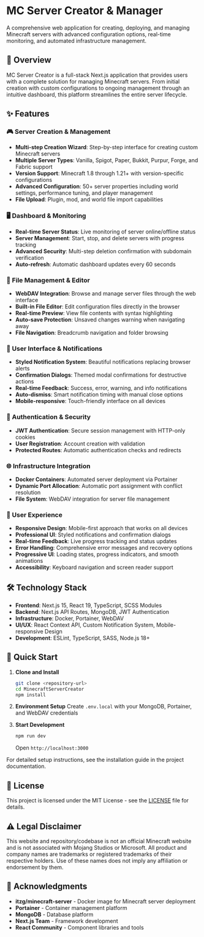 # MC Server Creator & Manager

A comprehensive web application for creating, deploying, and managing Minecraft servers with advanced configuration options, real-time monitoring, and automated infrastructure management.

## 🚀 Overview

MC Server Creator is a full-stack Next.js application that provides users with a complete solution for managing Minecraft servers. From initial creation with custom configurations to ongoing management through an intuitive dashboard, this platform streamlines the entire server lifecycle.

## ✨ Features

### 🎮 Server Creation & Management
- **Multi-step Creation Wizard**: Step-by-step interface for creating custom Minecraft servers
- **Multiple Server Types**: Vanilla, Spigot, Paper, Bukkit, Purpur, Forge, and Fabric support
- **Version Support**: Minecraft 1.8 through 1.21+ with version-specific configurations
- **Advanced Configuration**: 50+ server properties including world settings, performance tuning, and player management
- **File Upload**: Plugin, mod, and world file import capabilities

### 🖥️ Dashboard & Monitoring
- **Real-time Server Status**: Live monitoring of server online/offline status
- **Server Management**: Start, stop, and delete servers with progress tracking
- **Advanced Security**: Multi-step deletion confirmation with subdomain verification
- **Auto-refresh**: Automatic dashboard updates every 60 seconds

### 📁 File Management & Editor
- **WebDAV Integration**: Browse and manage server files through the web interface
- **Built-in File Editor**: Edit configuration files directly in the browser
- **Real-time Preview**: View file contents with syntax highlighting
- **Auto-save Protection**: Unsaved changes warning when navigating away
- **File Navigation**: Breadcrumb navigation and folder browsing

### 💬 User Interface & Notifications
- **Styled Notification System**: Beautiful notifications replacing browser alerts
- **Confirmation Dialogs**: Themed modal confirmations for destructive actions
- **Real-time Feedback**: Success, error, warning, and info notifications
- **Auto-dismiss**: Smart notification timing with manual close options
- **Mobile-responsive**: Touch-friendly interface on all devices

### 🔐 Authentication & Security
- **JWT Authentication**: Secure session management with HTTP-only cookies
- **User Registration**: Account creation with validation
- **Protected Routes**: Automatic authentication checks and redirects

### 🌐 Infrastructure Integration
- **Docker Containers**: Automated server deployment via Portainer
- **Dynamic Port Allocation**: Automatic port assignment with conflict resolution
- **File System**: WebDAV integration for server file management

### 🎨 User Experience
- **Responsive Design**: Mobile-first approach that works on all devices
- **Professional UI**: Styled notifications and confirmation dialogs
- **Real-time Feedback**: Live progress tracking and status updates
- **Error Handling**: Comprehensive error messages and recovery options
- **Progressive UI**: Loading states, progress indicators, and smooth animations
- **Accessibility**: Keyboard navigation and screen reader support

## 🛠️ Technology Stack

- **Frontend**: Next.js 15, React 19, TypeScript, SCSS Modules
- **Backend**: Next.js API Routes, MongoDB, JWT Authentication
- **Infrastructure**: Docker, Portainer, WebDAV
- **UI/UX**: React Context API, Custom Notification System, Mobile-responsive Design
- **Development**: ESLint, TypeScript, SASS, Node.js 18+

## 🚦 Quick Start

1. **Clone and Install**
   ```bash
   git clone <repository-url>
   cd MinecraftServerCreator
   npm install
   ```

2. **Environment Setup**
   Create `.env.local` with your MongoDB, Portainer, and WebDAV credentials

3. **Start Development**
   ```bash
   npm run dev
   ```
   Open `http://localhost:3000`

For detailed setup instructions, see the installation guide in the project documentation.

## 📝 License

This project is licensed under the MIT License - see the [LICENSE](./LICENSE) file for details.

## ⚠️ Legal Disclaimer

This website and repository/codebase is not an official Minecraft website and is not associated with Mojang Studios or Microsoft. All product and company names are trademarks or registered trademarks of their respective holders. Use of these names does not imply any affiliation or endorsement by them.

## 🙏 Acknowledgments

- **itzg/minecraft-server** - Docker image for Minecraft server deployment
- **Portainer** - Container management platform
- **MongoDB** - Database platform
- **Next.js Team** - Framework development
- **React Community** - Component libraries and tools